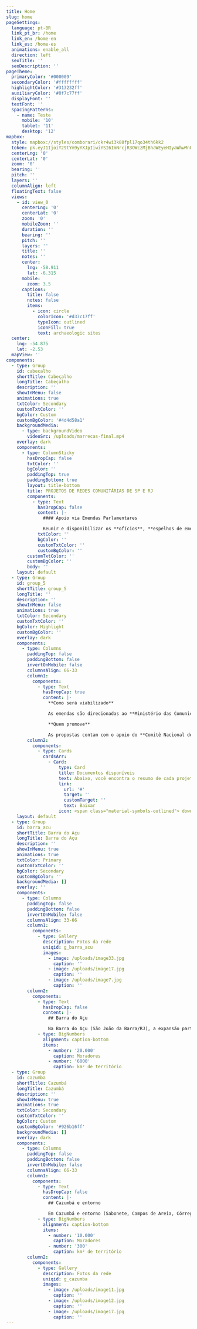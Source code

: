 ```yaml
---
title: Home
slug: home
pageSettings:
  language: pt-BR
  link_pt_br: /home
  link_en: /home-en
  link_es: /home-es
  animations: enable_all
  direction: left
  seoTitle: ''
  seoDescription: ''
pageTheme:
  primaryColor: '#000009'
  secondaryColor: '#ffffffff'
  highlightColor: '#313232ff'
  auxiliaryColor: '#0f7c77ff'
  displayFont: ''
  textFont: ''
  spacingPatterns:
    - name: Teste
      mobile: '10'
      tablet: '11'
      desktop: '12'
mapbox:
  style: mapbox://styles/comborari/ckr4wi3k80fpl17qo34th6kk2
  token: pk.eyJ1IjoiY29tYm9yYXJpIiwiYSI6ImNrcjR3OWczMjBhaWEyeHIyaWhwMnUzNHcifQ.Yv7o7kj1ImyC9Rn-egF0TQ
  centerLng: '0'
  centerLat: '0'
  zoom: '0'
  bearing: ''
  pitch: ''
  layers: ''
  columnAlign: left
  floatingText: false
  views:
    - id: view_0
      centerLng: '0'
      centerLat: '0'
      zoom: '0'
      mobileZoom: ''
      duration: ''
      bearing: ''
      pitch: ''
      layers: ''
      title: ''
      notes: ''
      center:
        lng: -58.911
        lat: -6.315
      mobile:
        zoom: 3.5
      captions:
        title: false
        notes: false
        items:
          - icon: circle
            colorIcon: '#d37c17ff'
            typeIcon: outlined
            iconFill: true
            text: archaeologic sites
  center:
    lng: -54.875
    lat: -2.53
  mapView: ''
components:
  - type: Group
    id: cabecalho
    shortTitle: Cabeçalho
    longTitle: Cabeçalho
    description: ''
    showInMenu: false
    animations: true
    txtColor: Secondary
    customTxtColor: ''
    bgColor: Custom
    customBgColor: '#4d4d58a1'
    backgroundMedia:
      - type: backgroundVideo
        videoSrc: /uploads/marrecas-final.mp4
    overlay: dark
    components:
      - type: ColumnSticky
        hasDropCap: false
        txtColor: ''
        bgColor: ''
        paddingTop: true
        paddingBottom: true
        layout: title-bottom
        title: PROJETOS DE REDES COMUNITÁRIAS DE SP E RJ
        components:
          - type: Text
            hasDropCap: false
            content: |-
              #### Apoio via Emendas Parlamentares

              Reunir e disponibilizar os **ofícios**, **espelhos de emenda** e **sumários executivos** dos projetos de redes comunitárias nos estados de São Paulo e do Rio de Janeiro, para apoio via emendas parlamentares.
            txtColor: ''
            bgColor: ''
            customTxtColor: ''
            customBgColor: ''
        customTxtColor: ''
        customBgColor: ''
        body: ''
    layout: default
  - type: Group
    id: group_5
    shortTitle: group_5
    longTitle: ''
    description: ''
    showInMenu: false
    animations: true
    txtColor: Secondary
    customTxtColor: ''
    bgColor: Highlight
    customBgColor: ''
    overlay: dark
    components:
      - type: Columns
        paddingTop: false
        paddingBottom: false
        invertOnMobile: false
        columnsAlign: 66-33
        column1:
          components:
            - type: Text
              hasDropCap: true
              content: |-
                **Como será viabilizado**

                As emendas são direcionadas ao **Ministério das Comunicações (MCOM)**, utilizando **modalidade de aplicação 90** e **localizador 0001 – Nacional**. A(o) parlamentar poderá **oficiar ao MCOM** as **localidades** onde os projetos serão implementados, priorizando **áreas rurais**, **periferias urbanas** e **povos e comunidades tradicionais** em situação de exclusão digital.

                **Quem promove**

                As propostas contam com o apoio do **Comitê Nacional de Redes Comunitárias**, por meio do **Instituto Bem Estar Brasil (IBEBrasil)**. O IBEBrasil presta **incidência e suporte técnico** às **10 comunidades proponentes**, em um momento estratégico de debate do **Plano Nacional de Redes Comunitárias**, que consolida as redes comunitárias como **política pública de inclusão digital** e **conectividade significativa** no âmbito federal.
        column2:
          components:
            - type: Cards
              cardsArr:
                - Card:
                    type: Card
                    title: Documentos disponíveis
                    text: Abaixo, você encontra o resumo de cada projeto e os respectivos ofícios, espelhos de emenda e o sumário-base.
                    link:
                      url: '#'
                      target: ''
                      customTarget: ''
                      text: Baixar
                    icon: <span class="material-symbols-outlined"> download_2 </span>
    layout: default
  - type: Group
    id: barra_acu
    shortTitle: Barra do Açu
    longTitle: Barra do Açu
    description: ''
    showInMenu: true
    animations: true
    txtColor: Primary
    customTxtColor: ''
    bgColor: Secondary
    customBgColor: ''
    backgroundMedia: []
    overlay: ''
    components:
      - type: Columns
        paddingTop: false
        paddingBottom: false
        invertOnMobile: false
        columnsAlign: 33-66
        column1:
          components:
            - type: Gallery
              description: Fotos da rede
              uniqid: g_barra_acu
              images:
                - image: /uploads/image33.jpg
                  caption: ''
                - image: /uploads/image17.jpg
                  caption: ''
                - image: /uploads/image7.jpg
                  caption: ''
        column2:
          components:
            - type: Text
              hasDropCap: false
              content: |-
                ## Barra do Açu

                Na Barra do Açu (São João da Barra/RJ), a expansão parte de uma rede já viva — 50 famílias conectadas e uma rádio web comunitária — para chegar a mais 250 famílias e a pontos como escola, praças, UBS e sede associativa. A governança comunitária liderada pela AMA, com rotinas de manutenção e formação de agentes locais, consolida uma infraestrutura de direitos em um território em transformação, fortalecendo comércio, turismo de base comunitária, canais próprios de comunicação e alerta.
            - type: BigNumbers
              alignment: caption-bottom
              items:
                - number: '20.000'
                  caption: Moradores
                - number: '6000'
                  caption: km² de território
  - type: Group
    id: cazumba
    shortTitle: Cazumbá
    longTitle: Cazumbá
    description: ''
    showInMenu: true
    animations: true
    txtColor: Secondary
    customTxtColor: ''
    bgColor: Custom
    customBgColor: '#926b16ff'
    backgroundMedia: []
    overlay: dark
    components:
      - type: Columns
        paddingTop: false
        paddingBottom: false
        invertOnMobile: false
        columnsAlign: 66-33
        column1:
          components:
            - type: Text
              hasDropCap: false
              content: |-
                ## Cazumbá e entorno

                Em Cazumbá e entorno (Sabonete, Campos de Areia, Córrego Fundo, Barra do Jacaré e Água Preta), também em São João da Barra, o projeto conecta 250 famílias agricultoras e pontos coletivos — praças, duas unidades de saúde e três escolas — num município com baixa densidade de banda larga. A autogestão, com protagonismo da ADEC, sustenta o uso seguro e prático da rede (educação, saúde, documentos, alertas climáticos), reduz custos e assimetrias de informação e dá previsibilidade ao escoamento da produção, com efeito multiplicador no Sertão Sanjoanense.
            - type: BigNumbers
              alignment: caption-bottom
              items:
                - number: '10.000'
                  caption: Moradores
                - number: '300'
                  caption: km² de território
        column2:
          components:
            - type: Gallery
              description: Fotos da rede
              uniqid: g_cazumba
              images:
                - image: /uploads/image11.jpg
                  caption: ''
                - image: /uploads/image12.jpg
                  caption: ''
                - image: /uploads/image17.jpg
                  caption: ''
---
```


